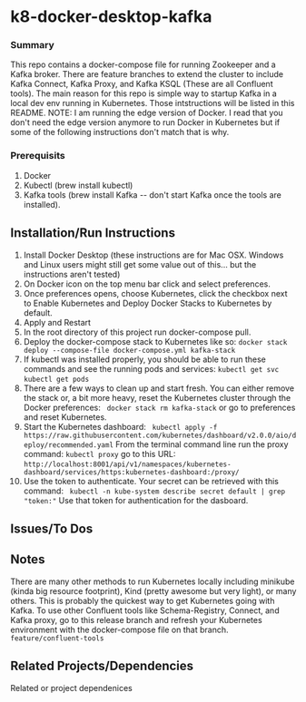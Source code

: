 # k8-docker-desktop-kafka

### Summary
This repo contains a docker-compose file for running Zookeeper and a Kafka broker. There are feature branches to extend the cluster to include Kafka Connect, Kafka Proxy, and Kafka KSQL (These are all Confluent tools).
The main reason for this repo is simple way to startup Kafka in a local dev env running in Kubernetes. Those intstructions will  be listed in this README.
NOTE: 
I am running the edge version of Docker. I read that you don't need the edge version anymore to run Docker in Kubernetes but if some of the following instructions don't match that is why.

### Prerequisits
1. Docker
2. Kubectl (brew install kubectl)
3. Kafka tools (brew install Kafka -- don't start Kafka once the tools are installed).

## Installation/Run Instructions
1. Install Docker Desktop (these instructions are for Mac OSX. Windows and Linux users might still get some value out of this... but the instructions aren't tested)
2. On Docker icon on the top menu bar click and select preferences. 
3. Once preferences opens, choose Kubernetes,  click the checkbox next to Enable Kubernetes and Deploy Docker Stacks to Kubernetes by default.
4. Apply and Restart
5. In the root directory of this project run docker-compose pull.
6. Deploy the docker-compose stack to Kubernetes like so: 
```docker stack deploy --compose-file docker-compose.yml kafka-stack```
7. If kubectl was installed properly, you should be able to run these commands and see the running pods and services:
```kubectl get svc ```
```kubectl get pods ```
8. There are a few ways to clean up and start fresh. You can either remove the stack or, a bit more heavy, reset the Kubernetes cluster through the Docker preferences:
``` docker stack rm kafka-stack```
or go to preferences and reset Kubernetes. 
9. Start the Kubernetes dashboard:
``` kubectl apply -f https://raw.githubusercontent.com/kubernetes/dashboard/v2.0.0/aio/deploy/recommended.yaml```
From the terminal command line run the proxy command: 
``` kubectl proxy ```
go to this URL: 
``` http://localhost:8001/api/v1/namespaces/kubernetes-dashboard/services/https:kubernetes-dashboard:/proxy/ ```
10. Use the token to authenticate. Your secret can be retrieved with this command: 
``` kubectl -n kube-system describe secret default | grep "token:"```
Use that token for authentication for the dasboard. 



## Issues/To Dos



## Notes
There are many other methods to run Kubernetes locally including minikube (kinda big resource footprint), Kind (pretty awesome but very light), or many others. This is probably the quickest way to get Kubernetes going with Kafka.
To use other Confluent tools like Schema-Registry, Connect, and Kafka proxy, go to this release branch and refresh your Kubernetes environment with the docker-compose file on that branch. 
``` feature/confluent-tools```



## Related Projects/Dependencies
Related or project dependenices
